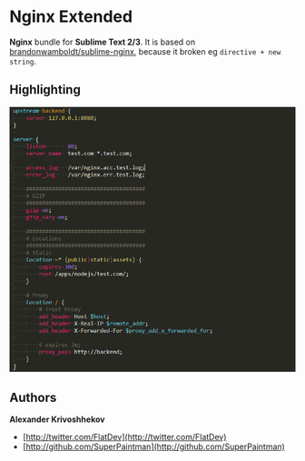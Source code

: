 # Nginx Extended
**Nginx** bundle for **Sublime Text 2/3**. It is based on [brandonwamboldt/sublime-nginx](https://github.com/brandonwamboldt/sublime-nginx), because it broken eg `directive + new string`.

## Highlighting
![screenshot](/Readme/example.png)

## Authors

**Alexander Krivoshhekov**

+ [http://twitter.com/FlatDev](http://twitter.com/FlatDev)
+ [http://github.com/SuperPaintman](http://github.com/SuperPaintman)